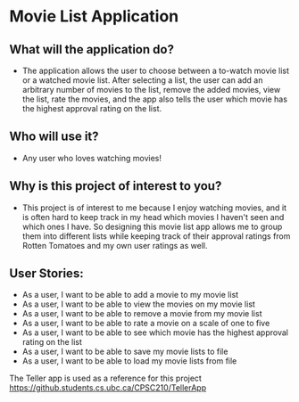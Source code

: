 # Movie List Application

## What will the application do?
- The application allows the user to choose between a to-watch movie list or a watched movie list. After selecting a list, the user can add an arbitrary number of movies to the list, remove the added movies, view the list, rate the movies, and the app also tells the user which movie has the highest approval rating on the list.

## Who will use it?
- Any user who loves watching movies!

## Why is this project of interest to you?
- This project is of interest to me because I enjoy watching movies, and it is often hard to keep track in my head which movies I haven't seen and which ones I have. So designing this movie list app allows me to group them into different lists while keeping track of their approval ratings from Rotten Tomatoes and my own user ratings as well.

## User Stories:

- As a user, I want to be able to add a movie to my movie list
- As a user, I want to be able to view the movies on my movie list
- As a user, I want to be able to remove a movie from my movie list
- As a user, I want to be able to rate a movie on a scale of one to five
- As a user, I want to be able to see which movie has the highest approval rating on the list
- As a user, I want to be able to save my movie lists to file
- As a user, I want to be able to load my movie lists from file

The Teller app is used as a reference for this project
https://github.students.cs.ubc.ca/CPSC210/TellerApp